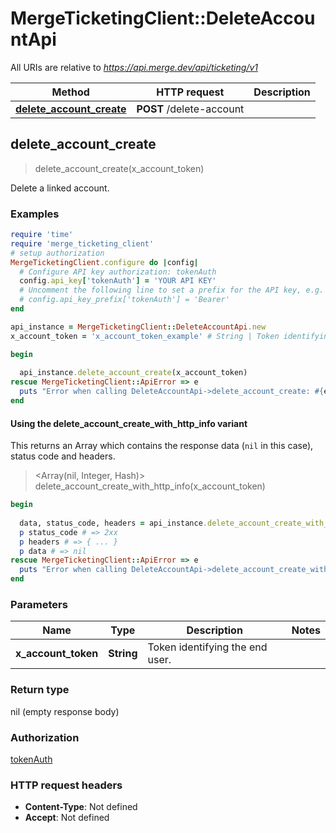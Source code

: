 # MergeTicketingClient::DeleteAccountApi

All URIs are relative to *https://api.merge.dev/api/ticketing/v1*

| Method | HTTP request | Description |
| ------ | ------------ | ----------- |
| [**delete_account_create**](DeleteAccountApi.md#delete_account_create) | **POST** /delete-account |  |


## delete_account_create

> delete_account_create(x_account_token)



Delete a linked account.

### Examples

```ruby
require 'time'
require 'merge_ticketing_client'
# setup authorization
MergeTicketingClient.configure do |config|
  # Configure API key authorization: tokenAuth
  config.api_key['tokenAuth'] = 'YOUR API KEY'
  # Uncomment the following line to set a prefix for the API key, e.g. 'Bearer' (defaults to nil)
  # config.api_key_prefix['tokenAuth'] = 'Bearer'
end

api_instance = MergeTicketingClient::DeleteAccountApi.new
x_account_token = 'x_account_token_example' # String | Token identifying the end user.

begin
  
  api_instance.delete_account_create(x_account_token)
rescue MergeTicketingClient::ApiError => e
  puts "Error when calling DeleteAccountApi->delete_account_create: #{e}"
end
```

#### Using the delete_account_create_with_http_info variant

This returns an Array which contains the response data (`nil` in this case), status code and headers.

> <Array(nil, Integer, Hash)> delete_account_create_with_http_info(x_account_token)

```ruby
begin
  
  data, status_code, headers = api_instance.delete_account_create_with_http_info(x_account_token)
  p status_code # => 2xx
  p headers # => { ... }
  p data # => nil
rescue MergeTicketingClient::ApiError => e
  puts "Error when calling DeleteAccountApi->delete_account_create_with_http_info: #{e}"
end
```

### Parameters

| Name | Type | Description | Notes |
| ---- | ---- | ----------- | ----- |
| **x_account_token** | **String** | Token identifying the end user. |  |

### Return type

nil (empty response body)

### Authorization

[tokenAuth](../README.md#tokenAuth)

### HTTP request headers

- **Content-Type**: Not defined
- **Accept**: Not defined

